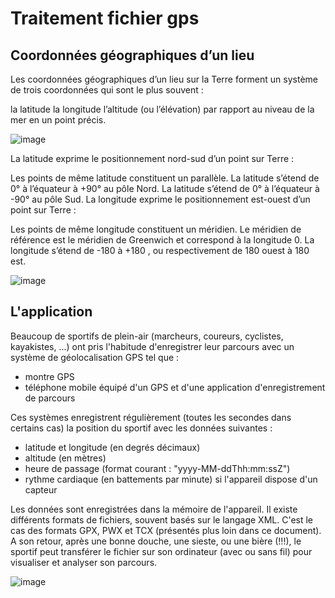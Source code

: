 # Traitement fichier gps

## Coordonnées géographiques d’un lieu
Les coordonnées géographiques d’un lieu sur la Terre forment un système de trois coordonnées qui sont le plus souvent :

la latitude
la longitude
l’altitude (ou l’élévation) par rapport au niveau de la mer en un point précis.

![image](https://github.com/DailyScreen/TraceGPS/assets/113687926/768fa72d-fa9c-4a8e-8df4-644425d31cdd)

La latitude exprime le positionnement nord-sud d’un point sur Terre :

Les points de même latitude constituent un parallèle.
La latitude s’étend de 0° à l’équateur à +90° au pôle Nord.
La latitude s’étend de 0° à l’équateur à -90° au pôle Sud.
La longitude exprime le positionnement est-ouest d’un point sur Terre :

Les points de même longitude constituent un méridien.
Le méridien de référence est le méridien de Greenwich et correspond à la longitude 0.
La longitude s’étend de -180 à +180 , ou respectivement de 180 ouest à 180 est.

![image](https://github.com/DailyScreen/TraceGPS/assets/113687926/1fc78856-07d2-445d-944b-607c8d490f0c)

## L'application

Beaucoup de sportifs de plein-air (marcheurs, coureurs, cyclistes, kayakistes, ...) ont pris l'habitude
d'enregistrer leur parcours avec un système de géolocalisation GPS tel que :


 - montre GPS
 - téléphone mobile équipé d'un GPS et d'une application d'enregistrement de parcours
 
Ces systèmes enregistrent régulièrement (toutes les secondes dans certains cas) la position du sportif
avec les données suivantes :
- latitude et longitude (en degrés décimaux)
- altitude (en mètres)
- heure de passage (format courant : "yyyy-MM-ddThh:mm:ssZ")
- rythme cardiaque (en battements par minute) si l'appareil dispose d'un capteur

Les données sont enregistrées dans la mémoire de l'appareil.
Il existe différents formats de fichiers, souvent basés sur le langage XML.
C'est le cas des formats GPX, PWX et TCX (présentés plus loin dans ce document).
A son retour, après une bonne douche, une sieste, ou une bière (!!!), le sportif peut transférer le fichier
sur son ordinateur (avec ou sans fil) pour visualiser et analyser son parcours.

![image](https://github.com/DailyScreen/TraceGPS/assets/113687926/c90cb2e7-4e9b-4efe-989d-2d02825d1fc2)
